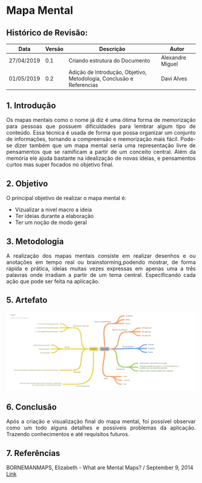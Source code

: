 # Mapa Mental

## Histórico de Revisão:
| Data | Versão | Descrição | Autor |
|---|---|---|---|
| 27/04/2019 | 0.1 | Criando estrutura do Documento | Alexandre Miguel |
| 01/05/2019 | 0.2 | Adição de Introdução, Objetivo, Metodologia, Conclusão e Referencias | Davi Alves |


## 1. Introdução

<p align="justify">Os mapas mentais como o nome já diz é uma ótima forma de memorização para pessoas que possuem dificuldades para lembrar algum tipo de conteúdo. Essa técnica é usada de forma que possa organizar um conjunto de informações, tornando a compreensão e memorização mais fácil. Pode-se dizer também que um mapa mental seria uma representação livre de pensamentos que se ramificam a partir de um conceito central. Além da memória ele ajuda bastante na idealização de novas ideias, e pensamentos curtos mas super focados no objetivo final.</p>

## 2. Objetivo

O principal objetivo de realizar o mapa mental é:
* Vizualizar a nivel macro a ideia
* Ter ideias durante a elaboração
* Ter um noção de modo geral

## 3. Metodologia

<p align="justify">A realização dos mapas mentais consiste em realizar desenhos e ou anotações em tempo real ou brainstorming,podendo mostrar, de forma rápida e prática, ideias muitas vezes expressas em apenas uma a três palavras onde irradiam a partir de um tema central. Especificando cada ação que pode ser feita na aplicação.
</p>

## 5. Artefato

![mapa_mental](../../assets/requisitos/elicitacao/mapa_mental_traducao.png)


## 6. Conclusão

<p align="justify">
Após a criação e visualização final do mapa mental, foi possível observar como um todo alguns detalhes e possíveis problemas da aplicação. Trazendo conhecimentos e até requisitos futuros.
</p>

## 7. Referências

BORNEMANMAPS, Elizabeth - What are Mental Maps? / September 9, 2014
[Link](https://www.geolounge.com/mental-maps/)
